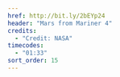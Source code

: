 ```yaml
---
href: http://bit.ly/2bEYp24
header: "Mars from Mariner 4"
credits:
  - "Credit: NASA"
timecodes:
  - "01:33"
sort_order: 15
---
```

